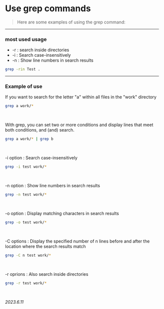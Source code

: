 # Use grep commands

> Here are some examples of using the grep command:

---
### most used usage
* -r : search inside directories
* -i : Search case-insensitively
* -n : Show line numbers in search results
```sh
grep -rin Test .
```

---
### Example of use

If you want to search for the letter "a" within all files in the "work" directory
```sh
grep a work/*
```
<br>

With grep, you can set two or more conditions and display lines that meet both conditions, and (and) search.
```sh
grep a work/* | grep b
```
<br>

-i option : Search case-insensitively
```sh
grep -i test work/*
```
<br>

-n option : Show line numbers in search results
```sh
grep -n test work/*
```
<br>

-o option : Display matching characters in search results
```sh
grep -o test work/*
```
<br>

-C options : Display the specified number of n lines before and after the location where the search results match
```sh
grep -C n test work/*
```
<br>

-r oprions : Also search inside directories
```sh
grep -r test work/*
```
<br>

*2023.6.11*
